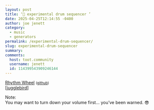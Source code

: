 ```yaml
---
layout: post
title: ‘🎼 experimental drum sequencer ’
date: 2025-04-25T12:14:55 -0400
author: joe jenett
category:
  - music
  - generators
permalink: /experimental-drum-sequencer/
slug: experimental-drum-sequencer
summary:
comments:
  host: toot.community
  username: jenett
  id: 114399543909246144
---
```

<a title="by Michael Mior" href="https://michaelmior.github.io/rhythm-wheel/">Rhythm Wheel</a> <small>(<a href="https://github.com/michaelmior/rhythm-wheel">github</a>)</small><br>[<a title="source" href="https://pinboard.in/u:jugglebird">jugglebird</a>]

<p class="note">Note:<br >You may want to turn down your volume first... you’ve been warned. <span style="filter: grayscale(100%);">😎</span></p>
<a href="https://brid.gy/publish/mastodon"></a>